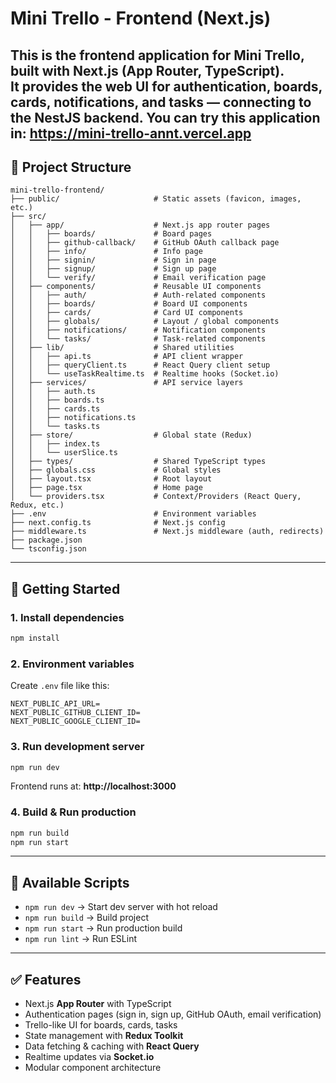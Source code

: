 # Mini Trello - Frontend (Next.js)

This is the **frontend application** for Mini Trello, built with **Next.js (App Router, TypeScript)**.  
It provides the web UI for authentication, boards, cards, notifications, and tasks — connecting to the NestJS backend.
You can try this application in: https://mini-trello-annt.vercel.app
---

## 📂 Project Structure
```
mini-trello-frontend/
├── public/                     # Static assets (favicon, images, etc.)
├── src/
│   ├── app/                    # Next.js app router pages
│   │   ├── boards/             # Board pages
│   │   ├── github-callback/    # GitHub OAuth callback page
│   │   ├── info/               # Info page
│   │   ├── signin/             # Sign in page
│   │   ├── signup/             # Sign up page
│   │   └── verify/             # Email verification page
│   ├── components/             # Reusable UI components
│   │   ├── auth/               # Auth-related components
│   │   ├── boards/             # Board UI components
│   │   ├── cards/              # Card UI components
│   │   ├── globals/            # Layout / global components
│   │   ├── notifications/      # Notification components
│   │   └── tasks/              # Task-related components
│   ├── lib/                    # Shared utilities
│   │   ├── api.ts              # API client wrapper
│   │   ├── queryClient.ts      # React Query client setup
│   │   └── useTaskRealtime.ts  # Realtime hooks (Socket.io)
│   ├── services/               # API service layers
│   │   ├── auth.ts
│   │   ├── boards.ts
│   │   ├── cards.ts
│   │   ├── notifications.ts
│   │   └── tasks.ts
│   ├── store/                  # Global state (Redux)
│   │   ├── index.ts
│   │   └── userSlice.ts
│   ├── types/                  # Shared TypeScript types
│   ├── globals.css             # Global styles
│   ├── layout.tsx              # Root layout
│   ├── page.tsx                # Home page
│   └── providers.tsx           # Context/Providers (React Query, Redux, etc.)
├── .env                        # Environment variables
├── next.config.ts              # Next.js config
├── middleware.ts               # Next.js middleware (auth, redirects)
├── package.json
└── tsconfig.json
```

---

## 🚀 Getting Started

### 1. Install dependencies
```bash
npm install
```

### 2. Environment variables

Create `.env` file like this:

```
NEXT_PUBLIC_API_URL=
NEXT_PUBLIC_GITHUB_CLIENT_ID=
NEXT_PUBLIC_GOOGLE_CLIENT_ID=
```

### 3. Run development server
```bash
npm run dev
```

Frontend runs at: **http://localhost:3000**

### 4. Build & Run production
```bash
npm run build
npm run start
```

---

## 📌 Available Scripts

- `npm run dev` → Start dev server with hot reload  
- `npm run build` → Build project  
- `npm run start` → Run production build  
- `npm run lint` → Run ESLint  

---

## ✅ Features
- Next.js **App Router** with TypeScript  
- Authentication pages (sign in, sign up, GitHub OAuth, email verification)  
- Trello-like UI for boards, cards, tasks  
- State management with **Redux Toolkit**  
- Data fetching & caching with **React Query**  
- Realtime updates via **Socket.io**  
- Modular component architecture  
